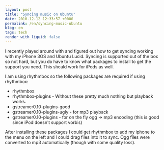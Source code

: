 ```yaml
---
layout: post
title: "Syncing music on Ubuntu"
date: 2010-12-12 12:33:57 +0000
permalink: /en/syncing-music-ubuntu
blog: en
tags: tech
render_with_liquid: false
---
```


I recently played around with and figured out how to get syncing working
with my iPhone 3GS and Ubuntu Lucid. Syncing is supported out of the box
so not hard, but you do have to know what packages to install to get the
support you need. This should work for iPods as well.

I am using rhythmbox so the following packages are required if using
rhythmbox:

- rhythmbox
- rhythmbox-plugins - Without these pretty much nothing but playback
  works.
- gstreamer0.10-plugins-good
- gstreamer0.10-plugins-ugly - for mp3 playback
- gstreamer0.10-plugins - for on the fly ogg -\> mp3 encoding (this is
  good since iPod doesn't support vorbis)

After installing these packages I could get rhythmbox to add my iphone
to the menu on the left and I could drag files into it to sync. Ogg
files were converted to mp3 automatically (though with some quality
loss).
